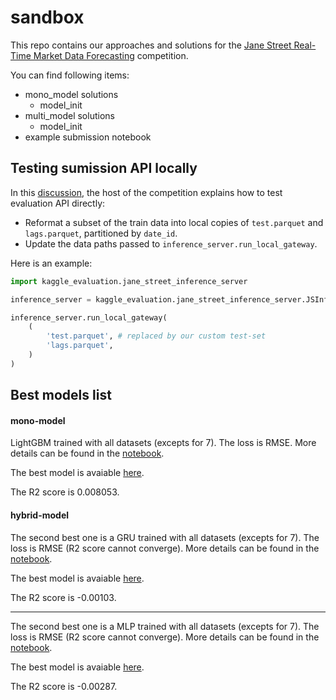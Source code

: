 # sandbox
This repo contains our approaches and solutions for the [Jane Street Real-Time Market Data Forecasting](https://www.kaggle.com/competitions/jane-street-real-time-market-data-forecasting/overview) competition.

You can find following items:
- mono_model solutions
  - model_init
- multi_model solutions
  - model_init
- example submission notebook

## Testing sumission API locally

In this [discussion](https://www.kaggle.com/competitions/jane-street-real-time-market-data-forecasting/discussion/542022#3026394), the host of the competition explains how to test evaluation API directly:

- Reformat a subset of the train data into local copies of `test.parquet` and `lags.parquet`, partitioned by `date_id`.
- Update the data paths passed to `inference_server.run_local_gateway`.

Here is an example:
```py
import kaggle_evaluation.jane_street_inference_server

inference_server = kaggle_evaluation.jane_street_inference_server.JSInferenceServer(predict)

inference_server.run_local_gateway(
    (
        'test.parquet', # replaced by our custom test-set
        'lags.parquet',
    )
)
```

## Best models list

#### mono-model

LightGBM trained with all datasets (excepts for 7). The loss is RMSE. More details can be found in the [notebook](./mono_model/pipeline_LGBM_baseline.ipynb).

The best model is avaiable [here](./mono_model/model_init/jane_lgbm_baseline.txt).

The R2 score is 0.008053.


#### hybrid-model

The second best one is a GRU trained with all datasets (excepts for 7). The loss is RMSE (R2 score cannot converge). More details can be found in the [notebook](./hybrid_model/LGBM_GRU_low_mem.ipynb).

The best model is avaiable [here](./hybrid_model/model_init/jane_gru_layer_2_rmse).

The R2 score is -0.00103.

---------

The second best one is a MLP trained with all datasets (excepts for 7). The loss is RMSE (R2 score cannot converge). More details can be found in the [notebook](./hybrid_model/LGBM_MLP_low_mem.ipynb).

The best model is avaiable [here](./hybrid_model/model_init/jane_mlp_hidden_32_epoch_30.ckpt).

The R2 score is -0.00287.